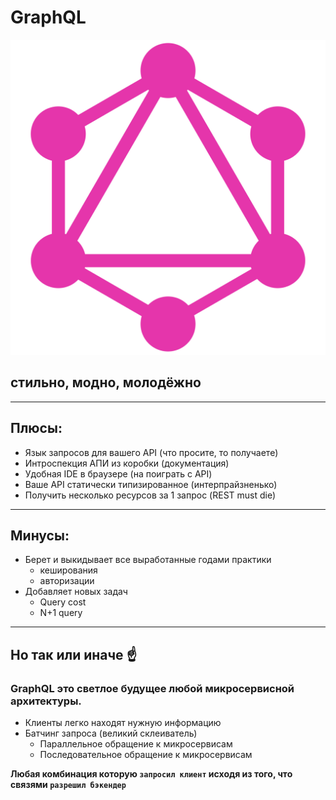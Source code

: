 # GraphQL

![Logo](../assets/logo/graphql.png) <!-- .element: style="width: 300px;" class="plain"  -->

## стильно, модно, молодёжно

-----

## Плюсы: <!-- .element: class="green" -->

- Язык запросов для вашего API (что просите, то получаете)
- Интроспекция АПИ из коробки (документация) <!-- .element: class="fragment" -->
- Удобная IDE в браузере (на поиграть с API) <!-- .element: class="fragment" -->
- Ваше API статически типизированное (интерпрайзненько) <!-- .element: class="fragment" -->
- Получить несколько ресурсов за 1 запрос (REST must die) <!-- .element: class="fragment" -->

-----

## Минусы: <!-- .element: class="red" -->

- Берет и выкидывает все выработанные годами  практики <!-- .element: class="fragment" -->
  - кеширования <!-- .element: class="fragment" -->
  - авторизации <!-- .element: class="fragment" -->
- Добавляет новых задач <!-- .element:  class="fragment" style="padding-top: 25px" -->
  - Query cost <!-- .element: class="fragment" -->
  - N+1 query <!-- .element: class="fragment" -->

-----

## Но так или иначе ☝️

### GraphQL это светлое будущее любой микросервисной архитектуры. <!-- .element: class="fragment orange"  -->

- Клиенты легко находят нужную информацию <!-- .element: class="fragment" -->
- Батчинг запроса (великий склеиватель) <!-- .element: class="fragment" -->
  - Параллельное обращение к микросервисам <!-- .element: class="fragment" -->
  - Последовательное обращение к микросервисам <!-- .element: class="fragment" -->
  
<span><b>Любая комбинация которую `запросил клиент` исходя из того, что связями `разрешил бэкендер`</b></span> <!-- .element: class="fragment green" -->